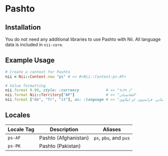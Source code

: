 <!-- This file has been generated. Source: languages/_template.md.erb -->

# Pashto

## Installation

You do not need any additional libraries to use Pashto with Nii.
All language data is included in `nii-core`.

## Example Usage

``` ruby
# Create a context for Pashto
nii = Nii::Context.new "ps" # => #<Nii::Context:ps-AF>

# Value formatting
nii.format 9.99, style: :currency            # => "۹٫۹۹ ؋"
nii.format Nii::Territory["AF"]              # => "افغانستان"
nii.format ["de", "fr", "it"], as: :language # => "الماني، فرانسوي، او ایټالوي"
```


## Locales

<table>
  <thead>
    <tr>
      <th>Locale Tag</th>
      <th>Description</th>
      <th>Aliases</th>
    </tr>
  </thead>
  <tbody>
    <tr>
      <td><code>ps-AF</code></td>
      <td>Pashto (Afghanistan)</td>
      <td><code>ps</code>, <code>pbu</code>, and <code>pus</code></td>
    </tr>
    <tr>
      <td><code>ps-PK</code></td>
      <td>Pashto (Pakistan)</td>
      <td></td>
    </tr>
  </tbody>
</table>

